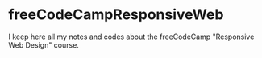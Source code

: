 # freeCodeCampResponsiveWeb
I keep here all my notes and codes about the freeCodeCamp "Responsive Web Design" course.

